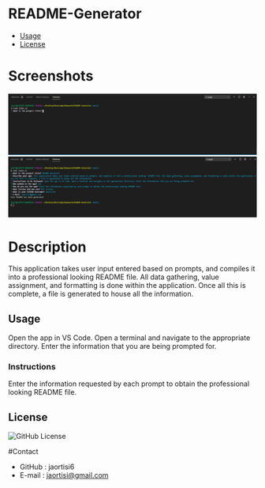 # README-Generator
* [Usage](#usage)
* [License](#license)

# Screenshots
![Screenshot1](Screenshots\Screenshot_1.PNG)
![Screenshot2](Screenshots\Screenshot_2.PNG)

# Description
This application takes user input entered based on prompts, and compiles it into a professional looking  README file. All data gathering, value assignment, and formatting is done within the application. Once all this is complete, a file is generated to house all the information.
## Usage
Open the app in VS Code. Open a terminal and navigate to the appropriate directory. Enter the information that you are being prompted for.
### Instructions
Enter the information requested by each prompt to obtain the professional looking README file.
## License
![GitHub License](https://img.shields.io/badge/license-MIT-blue.svg)

#Contact
* GitHub : jaortisi6
* E-mail : jaortisi@gmail.com